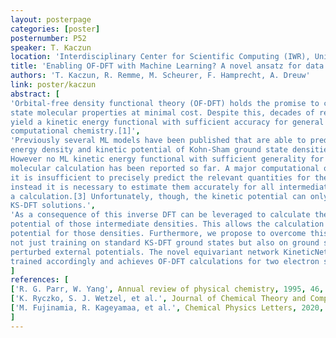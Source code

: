 ```yaml
---
layout: posterpage
categories: [poster]
posternumber: P52
speaker: T. Kaczun
location: 'Interdisciplinary Center for Scientific Computing (IWR), Universität Heidelberg, 69120 Heidelberg'
title: 'Enabling OF-DFT with Machine Learning? A novel ansatz for data generation'
authors: 'T. Kaczun, R. Remme, M. Scheurer, F. Hamprecht, A. Dreuw'
link: poster/kaczun
abstract: [
'Orbital-free density functional theory (OF-DFT) holds the promise to compute ground
state molecular properties at minimal cost. Despite this, decades of research did not
yield a kinetic energy functional with sufficient accuracy for general use in
computational chemistry.[1]',
'Previously several ML models have been published that are able to predict the kinetic
energy density and kinetic potential of Kohn-Sham ground state densities.[2,3]
However no ML kinetic energy functional with sufficient generality for meaningful
molecular calculation has been reported so far. A major computational obstacle is that
it is insufficient to precisely predict the relevant quantities for the ground state only;
instead it is necessary to estimate them accurately for all intermediate densities during
a calculation.[3] Unfortunately, though, the kinetic potential can only be calculated from
KS-DFT solutions.',
'As a consequence of this inverse DFT can be leveraged to calculate the external
potential of those intermediate densities. This allows the calculation of the kinetic
potential for those densities. Furthermore, we propose to overcome this limitation by
not just training on standard KS-DFT ground states but also on ground states from
perturbed external potentials. The novel equivariant network KineticNet has been
trained accordingly and achieves OF-DFT calculations for two electron systems.'
]
references: [
['R. G. Parr, W. Yang', Annual review of physical chemistry, 1995, 46, 701–728],
['K. Ryczko, S. J. Wetzel, et al.', Journal of Chemical Theory and Computation, 2022, 18, 1122–1128],
['M. Fujinamia, R. Kageyamaa, et al.', Chemical Physics Letters, 2020, 748, 137358]
]
---
```

